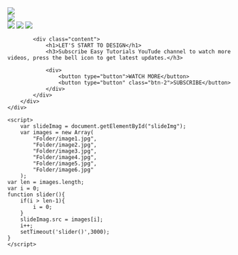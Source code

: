 <!DOCTYPE html>
<html>
<head>
    <meta charset="UTF-8">
    <meta name="viewport" content="width=device-width, initial-scale=1.0">
    <title>Image Slider Using HTML and CSS</title>
    <link rel="stylesheet" href="style9.css">
</head>
<body onload="slider()">
    <div class="banner">
        <div class="slider">
            <img src="Folder\image1.jpg" id="slideImg">
        </div>
        <div class="overlay">
            <div class="navbar">
                <div class="logo">
                    <img src="Folder\logo.png">
                </div>
                <div class="menu-icons">
                    <img src="Folder\user.png">
                    <img src="Folder\cart.png">
                    <img src="Folder\menu.png">
                </div>
            </div>

            <div class="content">
                <h1>LET'S START TO DESIGN</h1>
                <h3>Subscribe Easy Tutorials YouTude channel to watch more videos, press the bell icon to get latest updates.</h3>
                
                <div>
                    <button type="button">WATCH MORE</button>
                    <button type="button" class="btn-2">SUBSCRIBE</button>
                </div>
            </div>
        </div>
    </div>

    <script>
        var slideImag = document.getElementById("slideImg");
        var images = new Array(
            "Folder/image1.jpg",
            "Folder/image2.jpg",
            "Folder/image3.jpg",
            "Folder/image4.jpg",
            "Folder/image5.jpg", 
            "Folder/image6.jpg"
        );
    var len = images.length;
    var i = 0;
    function slider(){
        if(i > len-1){
            i = 0;
        }
        slideImag.src = images[i];
        i++;
        setTimeout('slider()',3000);
    }
    </script>

</body>
</html>
